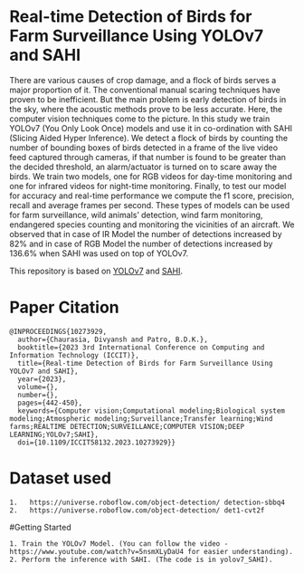 # Real-time Detection of Birds for Farm Surveillance Using YOLOv7 and SAHI

There are various causes of crop damage, and a flock of birds serves a major proportion of it. The conventional manual scaring techniques have proven to be inefficient. But the main problem is early detection of birds in the sky, where the acoustic methods prove to be less accurate. Here, the computer vision techniques come to the picture. In this study we train YOLOv7 (You Only Look Once) models and use it in co-ordination with SAHI (Slicing Aided Hyper Inference). We detect a flock of birds by counting the number of bounding boxes of birds detected in a frame of the live video feed captured through cameras, if that number is found to be greater than the decided threshold, an alarm/actuator is turned on to scare away the birds. We train two models, one for RGB videos for day-time monitoring and one for infrared videos for night-time monitoring. Finally, to test our model for accuracy and real-time performance we compute the f1 score, precision, recall and average frames per second. These types of models can be used for farm surveillance, wild animals’ detection, wind farm monitoring, endangered species counting and monitoring the vicinities of an aircraft. We observed that in case of IR Model the number of detections increased by 82% and in case of RGB Model the number of detections increased by 136.6% when SAHI was used on top of YOLOv7.

This repository is based on [YOLOv7](https://github.com/WongKinYiu/yolov7) and [SAHI](https://github.com/obss/sahi).
 

# Paper Citation
```
@INPROCEEDINGS{10273929,
  author={Chaurasia, Divyansh and Patro, B.D.K.},
  booktitle={2023 3rd International Conference on Computing and Information Technology (ICCIT)}, 
  title={Real-time Detection of Birds for Farm Surveillance Using YOLOv7 and SAHI}, 
  year={2023},
  volume={},
  number={},
  pages={442-450},
  keywords={Computer vision;Computational modeling;Biological system modeling;Atmospheric modeling;Surveillance;Transfer learning;Wind farms;REALTIME DETECTION;SURVEILLANCE;COMPUTER VISION;DEEP LEARNING;YOLOv7;SAHI},
  doi={10.1109/ICCIT58132.2023.10273929}}

```

# Dataset used 
```
1.   https://universe.roboflow.com/object-detection/ detection-sbbq4
2.   https://universe.roboflow.com/object-detection/ det1-cvt2f
```



#Getting Started
```
1. Train the YOLOv7 Model. (You can follow the video - https://www.youtube.com/watch?v=5nsmXLyDaU4 for easier understanding).
2. Perform the inference with SAHI. (The code is in yolov7_SAHI).
```

